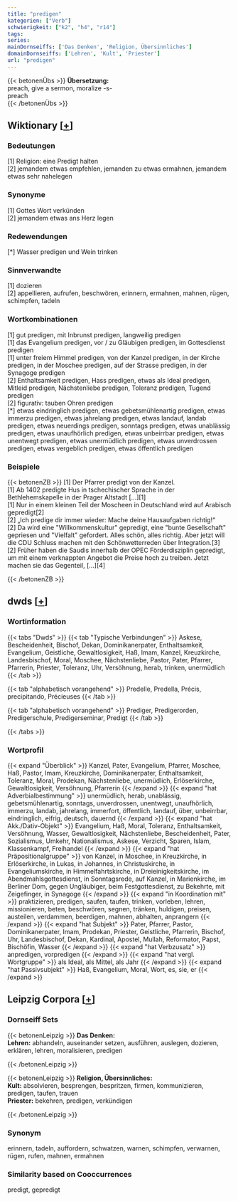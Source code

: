 ```yaml
---
title: "predigen"
kategorien: ["Verb"]
schwierigkeit: ["k2", "h4", "r14"]
tags:
series:
mainDornseiffs: ['Das Denken', 'Religion, Übersinnliches']
domainDornseiffs: ['Lehren', 'Kult', 'Priester']
url: "predigen"
---
```


{{< betonenÜbs >}}
**Übersetzung:**  
preach, give a sermon, moralize -s-  
preach  
{{< /betonenÜbs >}}

## Wiktionary [[+](https://de.wiktionary.org/wiki/predigen)]

### Bedeutungen
[1] Religion: eine Predigt halten  
[2] jemandem etwas empfehlen, jemanden zu etwas ermahnen, jemandem etwas sehr nahelegen  

### Synonyme
[1] Gottes Wort verkünden  
[2] jemandem etwas ans Herz legen  

### Redewendungen
[*] Wasser predigen und Wein trinken  

### Sinnverwandte
[1] dozieren  
[2] appellieren, aufrufen, beschwören, erinnern, ermahnen, mahnen, rügen, schimpfen, tadeln  

### Wortkombinationen
[1] gut predigen, mit Inbrunst predigen, langweilig predigen  
[1] das Evangelium predigen, vor / zu Gläubigen predigen, im Gottesdienst predigen  
[1] unter freiem Himmel predigen, von der Kanzel predigen, in der Kirche predigen, in der Moschee predigen, auf der Strasse predigen, in der Synagoge predigen  
[2] Enthaltsamkeit predigen, Hass predigen, etwas als Ideal predigen, Mitleid predigen, Nächstenliebe predigen, Toleranz predigen, Tugend predigen  
[2] figurativ: tauben Ohren predigen  
[*] etwas eindringlich predigen, etwas gebetsmühlenartig predigen, etwas immerzu predigen, etwas jahrelang predigen, etwas landauf, landab predigen, etwas neuerdings predigen, sonntags predigen, etwas unablässig predigen, etwas unaufhörlich predigen, etwas unbeirrbar predigen, etwas unentwegt predigen, etwas unermüdlich predigen, etwas unverdrossen predigen, etwas vergeblich predigen, etwas öffentlich predigen  

### Beispiele
{{< betonenZB >}}
[1] Der Pfarrer predigt von der Kanzel.  
[1] Ab 1402 predigte Hus in tschechischer Sprache in der Bethlehemskapelle in der Prager Altstadt […][1]  
[1] Nur in einem kleinen Teil der Moscheen in Deutschland wird auf Arabisch gepredigt[2]  
[2] „Ich predige dir immer wieder: Mache deine Hausaufgaben richtig!“  
[2] Da wird eine "Willkommenskultur" gepredigt, eine "bunte Gesellschaft" gepriesen und "Vielfalt" gefordert. Alles schön, alles richtig. Aber jetzt will die CDU Schluss machen mit den Schönwetterreden über Integration.[3]  
[2] Früher haben die Saudis innerhalb der OPEC Förderdisziplin gepredigt, um mit einem verknappten Angebot die Preise hoch zu treiben. Jetzt machen sie das Gegenteil, […][4]  

{{< /betonenZB >}}


## dwds [[+](https://www.dwds.de/wb/predigen)]

### Wortinformation
{{< tabs "Dwds" >}}
{{< tab "Typische Verbindungen" >}}
Askese, Bescheidenheit, Bischof, Dekan, Dominikanerpater, Enthaltsamkeit, Evangelium, Geistliche, Gewaltlosigkeit, Haß, Imam, Kanzel, Kreuzkirche, Landesbischof, Moral, Moschee, Nächstenliebe, Pastor, Pater, Pfarrer, Pfarrerin, Priester, Toleranz, Uhr, Versöhnung, herab, trinken, unermüdlich
{{< /tab >}}

{{< tab "alphabetisch vorangehend" >}}
Predelle, Predella, Précis, precipitando, Précieuses
{{< /tab >}}

{{< tab "alphabetisch vorangehend" >}}
Prediger, Predigerorden, Predigerschule, Predigerseminar, Predigt
{{< /tab >}}

{{< /tabs >}}

### Wortprofil
{{< expand "Überblick" >}} Kanzel, Pater, Evangelium, Pfarrer, Moschee, Haß, Pastor, Imam, Kreuzkirche, Dominikanerpater, Enthaltsamkeit, Toleranz, Moral, Prodekan, Nächstenliebe, unermüdlich, Erlöserkirche, Gewaltlosigkeit, Versöhnung, Pfarrerin {{< /expand >}}
{{< expand "hat Adverbialbestimmung" >}} unermüdlich, herab, unablässig, gebetsmühlenartig, sonntags, unverdrossen, unentwegt, unaufhörlich, immerzu, landab, jahrelang, immerfort, öffentlich, landauf, über, unbeirrbar, eindringlich, eifrig, deutsch, dauernd {{< /expand >}}
{{< expand "hat Akk./Dativ-Objekt" >}} Evangelium, Haß, Moral, Toleranz, Enthaltsamkeit, Versöhnung, Wasser, Gewaltlosigkeit, Nächstenliebe, Bescheidenheit, Pater, Sozialismus, Umkehr, Nationalismus, Askese, Verzicht, Sparen, Islam, Klassenkampf, Freihandel {{< /expand >}}
{{< expand "hat Präpositionalgruppe" >}} von Kanzel, in Moschee, in Kreuzkirche, in Erlöserkirche, in Lukas, in Johannes, in Christuskirche, in Evangeliumskirche, in Himmelfahrtskirche, in Dreieinigkeitskirche, im Abendmahlsgottesdienst, in Sonntagsrede, auf Kanzel, in Marienkirche, im Berliner Dom, gegen Ungläubiger, beim Festgottesdienst, zu Bekehrte, mit Zeigefinger, in Synagoge {{< /expand >}}
{{< expand "in Koordination mit" >}} praktizieren, predigen, saufen, taufen, trinken, vorleben, lehren, missionieren, beten, beschwören, segnen, tränken, huldigen, preisen, austeilen, verdammen, beerdigen, mahnen, abhalten, anprangern {{< /expand >}}
{{< expand "hat Subjekt" >}} Pater, Pfarrer, Pastor, Dominikanerpater, Imam, Prodekan, Priester, Geistliche, Pfarrerin, Bischof, Uhr, Landesbischof, Dekan, Kardinal, Apostel, Mullah, Reformator, Papst, Bischöfin, Wasser {{< /expand >}}
{{< expand "hat Verbzusatz" >}} anpredigen, vorpredigen {{< /expand >}}
{{< expand "hat vergl. Wortgruppe" >}} als Ideal, als Mittel, als Jahr {{< /expand >}}
{{< expand "hat Passivsubjekt" >}} Haß, Evangelium, Moral, Wort, es, sie, er {{< /expand >}}

## Leipzig Corpora [[+](https://corpora.uni-leipzig.de/en/res?word=predigen&corpusId=deu_newscrawl-public_2018)]

### Dornseiff Sets
{{< betonenLeipzig >}}
**Das Denken:**  
**Lehren:** abhandeln, auseinander setzen, ausführen, auslegen, dozieren, erklären, lehren, moralisieren, predigen  

{{< /betonenLeipzig >}}


{{< betonenLeipzig >}}
**Religion, Übersinnliches:**  
**Kult:** absolvieren, besprengen, bespritzen, firmen, kommunizieren, predigen, taufen, trauen  
**Priester:** bekehren, predigen, verkündigen  

{{< /betonenLeipzig >}}

### Synonym
erinnern, tadeln, auffordern, schwatzen, warnen, schimpfen, verwarnen, rügen, rufen, mahnen, ermahnen


### Similarity based on Cooccurrences
predigt, gepredigt

